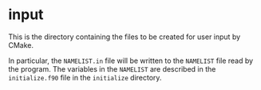 # input

This is the directory containing the files to be created for user input by CMake.

In particular, the `NAMELIST.in` file will be written to the `NAMELIST` file read by the program. The variables in the `NAMELIST` are described in the `initialize.f90` file in the `initialize` directory.


